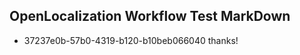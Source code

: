 ## OpenLocalization Workflow Test MarkDown
* 37237e0b-57b0-4319-b120-b10beb066040 thanks!

<!--HONumber=Jul16_HO2-->


